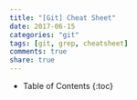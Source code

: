 ```yaml
---
title: "[Git] Cheat Sheet"
date: 2017-06-15
categories: "git"
tags: [git, grep, cheatsheet]
comments: true
share: true
---
```


- Table of Contents
  {:toc}

<script src="https://gist.github.com/qvil/89be0b79e63da6bc7f7f5069268ef1a6.js"></script>
